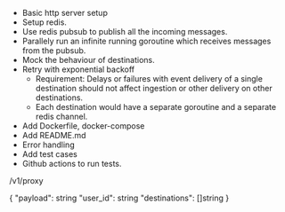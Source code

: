 * Basic http server setup
* Setup redis.
* Use redis pubsub to publish all the incoming messages.
* Parallely run an infinite running goroutine which receives messages from the pubsub.
* Mock the behaviour of destinations.
* Retry with exponential backoff
    * Requirement: Delays or failures with event delivery of a single destination should not affect ingestion or other delivery on other destinations.
    * Each destination would have a separate goroutine and a separate redis channel.
* Add Dockerfile, docker-compose
* Add README.md
* Error handling
* Add test cases
* Github actions to run tests.

/v1/proxy

{
    "payload": string
    "user_id": string
    "destinations": []string
}
